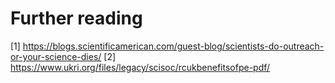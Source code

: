 # Further reading

[1] https://blogs.scientificamerican.com/guest-blog/scientists-do-outreach-or-your-science-dies/
[2] https://www.ukri.org/files/legacy/scisoc/rcukbenefitsofpe-pdf/